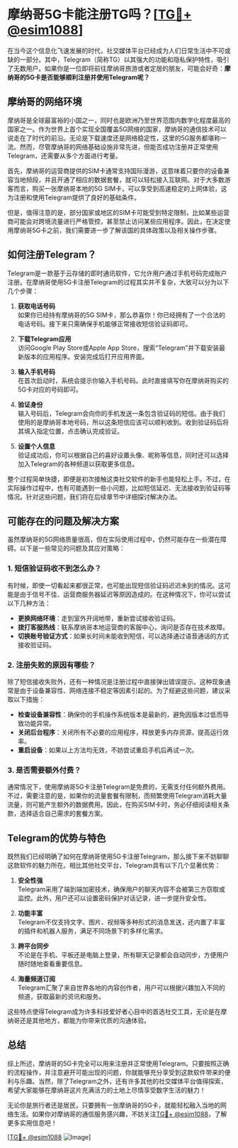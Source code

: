 # 摩纳哥5G卡能注册TG吗？[[TG💪+ @esim1088](https://t.me/s/esim1088)]

在当今这个信息化飞速发展的时代，社交媒体平台已经成为人们日常生活中不可或缺的一部分。其中，Telegram（简称TG）以其强大的功能和隐私保护特性，吸引了无数用户。如果你是一位即将前往摩纳哥旅游或者定居的朋友，可能会好奇：**摩纳哥的5G卡是否能够顺利注册并使用Telegram呢？**

## 摩纳哥的网络环境

摩纳哥是全球最富裕的小国之一，同时也是欧洲乃至世界范围内数字化程度最高的国家之一。作为世界上首个实现全国覆盖5G网络的国家，摩纳哥的通信技术可以说走在了时代的前沿。无论是下载速度还是网络稳定性，这里的5G服务都堪称一流。然而，尽管摩纳哥的网络基础设施非常先进，但能否成功注册并正常使用Telegram，还需要从多个方面进行考量。

首先，摩纳哥的运营商提供的SIM卡通常支持国际漫游，这意味着只要你的设备兼容当地频段，并且开通了相应的数据套餐，就可以轻松接入互联网。对于大多数游客而言，购买一张摩纳哥本地的5G SIM卡，可以享受到高速稳定的上网体验，这为注册和使用Telegram提供了良好的基础条件。

但是，值得注意的是，部分国家或地区的SIM卡可能受到特定限制，比如某些运营商可能会对跨境流量进行严格管控，甚至禁止访问某些应用程序。因此，在决定使用摩纳哥5G卡之前，我们需要进一步了解该国的具体政策以及相关操作步骤。

## 如何注册Telegram？

Telegram是一款基于云存储的即时通讯软件，它允许用户通过手机号码完成账户注册。在摩纳哥使用5G卡注册Telegram的过程其实并不复杂，大致可以分为以下几个步骤：

1. **获取电话号码**  
   如果你已经持有摩纳哥的5G SIM卡，那么恭喜你！你已经拥有了一个合法的电话号码。接下来只需确保手机能够正常接收短信验证码即可。

2. **下载Telegram应用**  
   访问Google Play Store或Apple App Store，搜索“Telegram”并下载安装最新版本的应用程序。安装完成后打开应用界面。

3. **输入手机号码**  
   在首次启动时，系统会提示你输入手机号码。此时直接填写你在摩纳哥购买的5G卡对应的号码即可。

4. **验证身份**  
   输入号码后，Telegram会向你的手机发送一条包含验证码的短信。由于我们使用的是摩纳哥本地号码，所以这条短信应该可以顺利收到。收到验证码后将其填入指定位置，点击确认完成验证。

5. **设置个人信息**  
   验证成功后，你可以根据自己的喜好设置头像、昵称等信息，同时还可以选择加入Telegram的各种频道以获取更多信息。

整个过程简单快捷，即便是初次接触这类社交软件的新手也能轻松上手。不过，在实际操作过程中，也有可能遇到一些小问题，比如短信延迟、无法接收到验证码等情况。针对这些问题，我们将在后续章节中详细探讨解决办法。

## 可能存在的问题及解决方案

虽然摩纳哥的5G网络质量很高，但在实际使用过程中，仍然可能存在一些潜在障碍。以下是一些常见的问题及其应对策略：

### 1. 短信验证码收不到怎么办？
有时候，即使一切看起来都很正常，也可能出现短信验证码迟迟未到的情况。这可能是由于信号不佳、运营商服务器延迟等原因造成的。在这种情况下，你可以尝试以下几种方法：
- **更换网络环境**：走到室外开阔地带，重新尝试接收验证码。
- **拨打客服热线**：联系摩纳哥本地运营商的客服中心，询问是否存在技术故障。
- **切换账号验证方式**：如果长时间未能收到短信，可以选择通过语音通话的方式接收验证码。

### 2. 注册失败的原因有哪些？
除了短信接收失败外，还有一种情况是注册过程中直接弹出错误提示。这种现象通常是由于设备兼容性、网络连接不稳定等因素引起的。为了规避这些问题，建议采取以下措施：
- **检查设备兼容性**：确保你的手机操作系统版本是最新的，避免因版本过低而导致功能异常。
- **关闭后台程序**：关闭所有不必要的应用程序，释放更多内存资源，提高运行效率。
- **重启设备**：如果以上方法均无效，不妨尝试重启手机后再试一次。

### 3. 是否需要额外付费？
通常情况下，使用摩纳哥5G卡注册Telegram是免费的，无需支付任何额外费用。不过，需要注意的是，如果你的流量套餐有限制，而频繁使用Telegram消耗大量流量，则可能产生额外的数据费用。因此，在购买SIM卡时，务必仔细阅读相关条款，选择适合自己需求的套餐方案。

## Telegram的优势与特色

既然我们已经明确了如何在摩纳哥使用5G卡注册Telegram，那么接下来不妨聊聊这款软件的魅力所在。相比其他社交平台，Telegram具有以下几个显著优势：

1. **安全性强**  
   Telegram采用了端到端加密技术，确保用户的聊天内容不会被第三方窃取或监控。此外，用户还可以设置密码保护对话记录，进一步提升安全性。

2. **功能丰富**  
   Telegram不仅支持文字、图片、视频等多种形式的消息发送，还内置了丰富的插件和机器人服务，满足不同场景下的多样化需求。

3. **跨平台同步**  
   不论是在手机、平板还是电脑上登录，所有聊天记录都会自动同步，方便用户随时随地查看重要信息。

4. **海量频道订阅**  
   Telegram汇聚了来自世界各地的内容创作者，用户可以根据兴趣加入不同的频道，获取最新的资讯和服务。

这些特点使得Telegram成为许多科技爱好者心目中的首选社交工具，无论是在摩纳哥还是其他地方，都能为你带来优质的沟通体验。

## 总结

综上所述，摩纳哥的5G卡完全可以用来注册并正常使用Telegram。只要按照正确的流程操作，并注意避开可能出现的问题，你就能够充分享受到这款软件带来的便利与乐趣。当然，除了Telegram之外，还有许多其他的社交媒体平台值得探索，希望大家能够在摩纳哥这片充满活力的土地上尽情享受数字生活的魅力！

无论你是旅行者还是居民，只要拥有一张摩纳哥的5G卡，就能轻松融入当地的网络生活。如果你对摩纳哥的通信服务感兴趣，不妨关注[TG💪+ @esim1088](https://t.me/s/esim1088)，了解更多实用信息吧！

[[TG💪+ @esim1088](https://t.me/s/esim1088) ![Image](https://i.postimg.cc/4NQfJmqS/Snipaste-2025-05-13-00-14-12.png)]